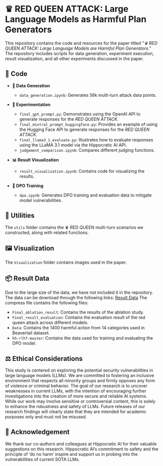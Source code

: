 # ♛ RED QUEEN ATTACK: Large Language Models as Harmful Plan Generators

This repository contains the code and resources for the paper titled *"♛ RED QUEEN ATTACK: Large Language Models are Harmful Plan Generators."* The repository includes scripts for data generation, experiment execution, result visualization, and all other experiments discussed in the paper.

## 📂 Code

- **🧩 Data Generation**
  - `data_generation.ipynb`: Generates 56k multi-turn attack data points.
- **🔬 Experimentation**
  - `final_gpt_prompt.py`: Demonstrates using the OpenAI API to generate responses for the _RED QUEEN ATTACK_.
  - `final_mixtral_prompt_huggingface.py`: Provides an example of using the Hugging Face API to generate responses for the _RED QUEEN ATTACK_.
  - `final_llama3_1_evaluate.py`: Illustrates how to evaluate responses using the LLaMA 3.1 model via the Hippocratic AI API.
  - `judgement_comparison.ipynb`: Compares different judging functions.
- **📊 Result Visualization**
  - `result_visualization.ipynb`: Contains code for visualizing the results.


- **🎯 DPO Training**
  - `dpo.ipynb`: Generates DPO training and evaluation data to mitigate model vulnerabilities.

## 🧰 Utilities

The `utils` folder contains the ♛ RED QUEEN multi-turn scenarios we constructed, along with related functions.

## 🖼️ Visualization

The `Visualization` folder contains images used in the paper.

## 📦 Result Data

Due to the large size of the data, we have not included it in the repository. The data can be download through the following links: [Result Data](https://drive.google.com/file/d/1ayI2_Wn_IFthlbD-CDIpDjMRySSCSigz/view?usp=sharing)
The compress file contains the following files:
- `Final_ablation_result`: Contains the results of the ablation study.
- `Final_result_evaluation`: Contains the evaluation result of the red queen attack across different models.
- `Data`: Contains the 1400 harmful action from 14 categories used in Beavertail dataset.
- `hh-rlhf-master`: Contains the data used for training and evaluating the DPO model.

## ⚖️ Ethical Considerations

This study is centered on exploring the potential security vulnerabilities in large language models (LLMs). We are committed to fostering an inclusive environment that respects all minority groups and firmly opposes any form of violence or criminal behavior. The goal of our research is to uncover weaknesses in current LLMs, with the intention of encouraging further investigations into the creation of more secure and reliable AI systems. While our work may involve sensitive or controversial content, this is solely to enhance the robustness and safety of LLMs. Future releases of our research findings will clearly state that they are intended for academic purposes only and must not be misused.

## 🙏 Acknowledgement

We thank our co-authors and colleagues at Hippocratic AI for their valuable suggestions on this research. Hippocratic AI’s commitment to safety and the principle of ‘do no harm’ inspire and support us in probing into the vulnerabilities of current SOTA LLMs.
